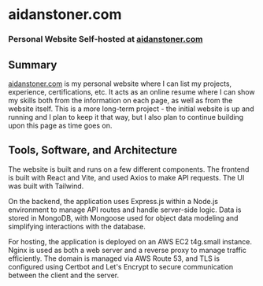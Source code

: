 # aidanstoner.com
### Personal Website Self-hosted at [aidanstoner.com](https://aidanstoner.com)
## Summary
[aidanstoner.com](https://aidanstoner.com) is my personal website where I can list my projects, experience, certifications, etc. It acts as an online resume where I can show my skills both from the information on each page, as well as from the website itself. This is a more long-term project - the initial website is up and running and I plan to keep it that way, but I also plan to continue building upon this page as time goes on.

## Tools, Software, and Architecture
The website is built and runs on a few different components. The frontend is built with React and Vite, and used Axios to make API requests. The UI was built with Tailwind.

On the backend, the application uses Express.js within a Node.js environment to manage API routes and handle server-side logic. Data is stored in MongoDB, with Mongoose used for object data modeling and simplifying interactions with the database. 

For hosting, the application is deployed on an AWS EC2 t4g.small instance. Nginx is used as both a web server and a reverse proxy to manage traffic efficiently. The domain is managed via AWS Route 53, and TLS is configured using Certbot and Let's Encrypt to secure communication between the client and the server.
